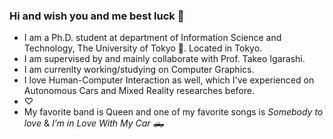 ### Hi and wish you and me best luck 🌠
- I am a Ph.D. student at department of Information Science and Technology, The University of Tokyo 🏫. Located in Tokyo.
- I am supervised by and mainly collaborate with Prof. Takeo Igarashi.
- I am currenlty working/studying on Computer Graphics.
- I love Human-Computer Interaction as well, which I've experienced on Autonomous Cars and Mixed Reality researches before.
- ♡
- My favorite band is Queen and one of my favorite songs is *Somebody to love* & *I’m in Love With My Car* 🛻





<!--
**271806/271806** is a ✨ _special_ ✨ repository because its `README.md` (this file) appears on your GitHub profile.

Here are some ideas to get you started:

- 🔭 I’m currently working on ...
- 🌱 I’m currently learning ...
- 👯 I’m looking to collaborate on ...
- 🤔 I’m looking for help with ...
- 💬 Ask me about ...
- 📫 How to reach me: ...
- 😄 Pronouns: ...
- ⚡ Fun fact: ...
-->
